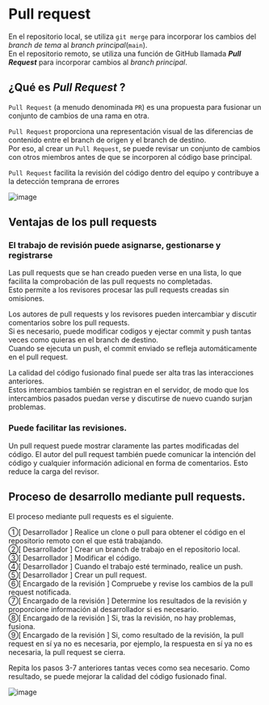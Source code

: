 # Pull request

En el repositorio local, se utiliza `git merge` para incorporar los cambios del _branch de tema_ al _branch principal_(`main`).
<br>
En el repositorio remoto, se utiliza una función de GitHub llamada ***Pull Request*** para incorporar cambios al _branch principal_.

## ¿Qué es ***Pull Request*** ?

`Pull Request` (a menudo denominada `PR`) es una propuesta para fusionar un conjunto de cambios de una rama en otra.

`Pull Request` proporciona una representación visual de las diferencias de contenido entre el branch de origen y el branch de destino.
<br>
Por eso, al crear un `Pull Request`, se puede revisar un conjunto de cambios con otros miembros antes de que se incorporen al código base principal. 

`Pull Request` facilita la revisión del código dentro del equipo y contribuye a la detección temprana de errores

![image](https://github.com/user-attachments/assets/783aff74-a220-49d2-936b-ec7462748b21)

## Ventajas de los pull requests

### El trabajo de revisión puede asignarse, gestionarse y registrarse

Las pull requests que se han creado pueden verse en una lista, lo que facilita la comprobación de las pull requests no completadas.<br>
Esto permite a los revisores procesar las pull requests creadas sin omisiones.

Los autores de pull requests y los revisores pueden intercambiar y discutir comentarios sobre los pull requests.<br>
Si es necesario, puede modificar codigos y ejectar commit y push tantas veces como quieras en el branch de destino.<br>
Cuando se ejecuta un push, el commit enviado se refleja automáticamente en el pull request.

La calidad del código fusionado final puede ser alta tras las interacciones anteriores.<br>
Estos intercambios también se registran en el servidor, de modo que los intercambios pasados puedan verse y discutirse de nuevo cuando surjan problemas.

### Puede facilitar las revisiones.

Un pull request puede mostrar claramente las partes modificadas del código.
El autor del pull request también puede comunicar la intención del código y cualquier información adicional en forma de comentarios. Esto reduce la carga del revisor.


## Proceso de desarrollo mediante pull requests.

El proceso mediante pull requests es el siguiente.

①[ Desarrollador ] Realice un clone o pull para obtener el código en el repositorio remoto con el que está trabajando.<br> 
②[ Desarrollador ] Crear un branch de trabajo en el repositorio local.<br>
③[ Desarrollador ] Modificar el código.<br>
④[ Desarrollador ] Cuando el trabajo esté terminado, realice un push.<br>
⑤[ Desarrollador ] Crear un pull request.<br>
⑥[ Encargado de la revisión ] Compruebe y revise los cambios de la pull request notificada.<br>
⑦[ Encargado de la revisión ] Determine los resultados de la revisión y proporcione información al desarrollador si es necesario.<br>
⑧[ Encargado de la revisión ] Si, tras la revisión, no hay problemas, fusiona.<br>
⑨[ Encargado de la revisión ] Si, como resultado de la revisión, la pull request en sí ya no es necesaria, por ejemplo, la respuesta en sí ya no es necesaria, la pull request se cierra.

Repita los pasos 3-7 anteriores tantas veces como sea necesario. Como resultado, se puede mejorar la calidad del código fusionado final.

![image](https://github.com/user-attachments/assets/ed9f61f7-1a61-4897-92ef-d912dd883842)

